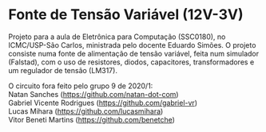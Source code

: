 # Fonte de Tensão Variável (12V-3V)

Projeto para a aula de Eletrônica para Computação (SSC0180), no ICMC/USP-São Carlos, ministrada pelo docente Eduardo Simões.
O projeto consiste numa fonte de alimentação de tensão variável, feita num simulador (Falstad), com o uso de resistores, diodos, capacitores, transformadores e um regulador de tensão (LM317).

O circuito fora feito pelo grupo 9 de 2020/1:  
Natan Sanches (https://github.com/natan-dot-com)  
Gabriel Vicente Rodrigues (https://github.com/gabriel-vr)  
Lucas Mihara (https://github.com/lucasmihara)  
Vitor Beneti Martins (https://github.com/benetche)  
